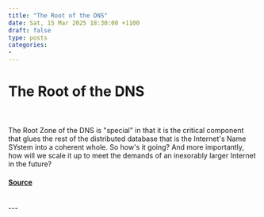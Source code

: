 ```yaml
---
title: "The Root of the DNS"
date: Sat, 15 Mar 2025 18:30:00 +1100
draft: false
type: posts
categories: 
- 
---
```

# The Root of the DNS

<br/>

<br/>
The Root Zone of the DNS is "special" in that it is the critical component that glues the rest of the distributed database that is the Internet's Name SYstem into a coherent whole. So how's it going? And more importantly, how will we scale it up to meet the demands of an inexorably larger Internet in the future?

#### [Source](https://www.potaroo.net/ispcol/2025-03/roots.html)

<br/>
---
